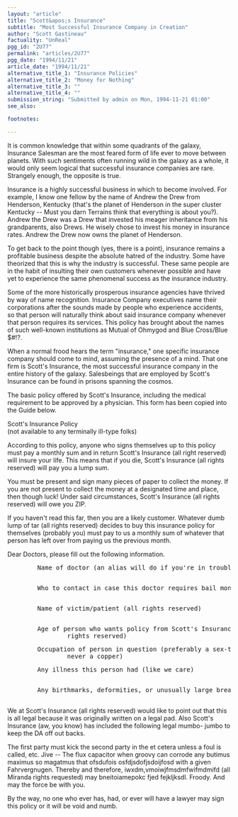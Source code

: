 ```yaml
---
layout: "article"
title: "Scott&apos;s Insurance"
subtitle: "Most Successful Insurance Company in Creation"
author: "Scott Gastineau"
factuality: "UnReal"
pgg_id: "2U77"
permalink: "articles/2U77"
pgg_date: "1994/11/21"
article_date: "1994/11/21"
alternative_title_1: "Insurance Policies"
alternative_title_2: "Money for Nothing"
alternative_title_3: ""
alternative_title_4: ""
submission_string: "Submitted by admin on Mon, 1994-11-21 01:00"
see_also:

footnotes: 

---
```

<div>
<p>It is common knowledge that within some quadrants of the galaxy, Insurance Salesman are the most feared form of life ever to move between planets. With such sentiments often running wild in the galaxy as a whole, it would only seem logical that successful insurance companies are rare. Strangely enough, the opposite is true.</p>
<p>Insurance is a highly successful business in which to become involved. For example, I know one fellow by the name of Andrew the Drew from Henderson, Kentucky (that's the planet of Henderson in the super cluster Kentucky -- Must you darn Terrains think that everything is about you?). Andrew the Drew was a Drew that invested his meager inheritance from his grandparents, also Drews. He wisely chose to invest his money in insurance rates. Andrew the Drew now owns the planet of Henderson.</p>
<p>To get back to the point though (yes, there is a point), insurance remains a profitable business despite the absolute hatred of the industry. Some have theorized that this is why the industry is successful. These same people are in the habit of insulting their own customers whenever possible and have yet to experience the same phenomenal success as the insurance industry.</p>
<p>Some of the more historically prosperous insurance agencies have thrived by way of name recognition. Insurance Company executives name their corporations after the sounds made by people who experience accidents, so that person will naturally think about said insurance company whenever that person requires its services. This policy has brought about the names of such well-known institutions as Mutual of Ohmygod and Blue Cross/Blue $#!?.</p>
<p>When a normal frood hears the term "insurance," one specific insurance company should come to mind, assuming the presence of a mind. That one firm is Scott's Insurance, the most successful insurance company in the entire history of the galaxy. Salesbeings that are employed by Scott's Insurance can be found in prisons spanning the cosmos.</p>
<p>The basic policy offered by Scott's Insurance, including the medical requirement to be approved by a physician. This form has been copied into the Guide below.</p>
<p>Scott's Insurance Policy<br>
(not available to any terminally ill-type folks)</p>
<p>According to this policy, anyone who signs themselves up to this policy must pay a monthly sum and in return Scott's Insurance (all right reserved) will insure your life. This means that if you die, Scott's Insurance (all rights reserved) will pay you a lump sum.</p>
<p>You must be present and sign many pieces of paper to collect the money. If you are not present to collect the money at a designated time and place, then though luck! Under said circumstances, Scott's Insurance (all rights reserved) will owe you ZIP.</p>
<p>If you haven't read this far, then you are a likely customer. Whatever dumb lump of tar (all rights reserved) decides to buy this insurance policy for themselves (probably you) must pay to us a monthly sum of whatever that person has left over from paying us the previous month.</p>
<p>Dear Doctors, please fill out the following information.</p>
<pre>
        Name of doctor (an alias will do if you're in trouble with the law)
                ______________________________
</pre>
<pre>
        Who to contact in case this doctor requires bail money
                ______________________________
</pre>
<pre>
        Name of victim/patient (all rights reserved)
                ______________________________
</pre>
<pre>
        Age of person who wants policy from Scott's Insurance (all
                rights reserved)__________________________
</pre>
<pre>
        Occupation of person in question (preferably a sex-therapist,
                never a copper)___________________________
</pre>
<pre>
        Any illness this person had (like we care)
                ______________________________
</pre>
<pre>
        Any birthmarks, deformities, or unusually large breasts
                ______________________________
</pre>
<p>We at Scott's Insurance (all rights reserved) would like to point out that this is all legal because it was originally written on a legal pad. Also Scott's Insurance (aw, you know) has included the following legal mumbo- jumbo to keep the DA off out backs.</p>
<p>The first party must kick the second party in the et cetera unless a foul is called, etc. Jive -- The flux capacitor when groovy can corrode any butimus maximus so magatmus that ofsdufois osfdjsdofjsdoijfosd with a given Fahrvergnugen. Thereby and therefore, iwxdm,vmoiwjfmsdmfwifmdmifd (all Miranda rights requested) may bneitoiamepokc fjed fejkljksdl. Froody. And may the force be with you.</p>
<p>By the way, no one who ever has, had, or ever will have a lawyer may sign this policy or it will be void and numb. <!--Amazon_CLS_IM_END--></p>
</div>


